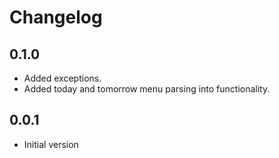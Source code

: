 # Changelog

## 0.1.0

- Added exceptions.
- Added today and tomorrow menu parsing into functionality.

## 0.0.1

- Initial version
